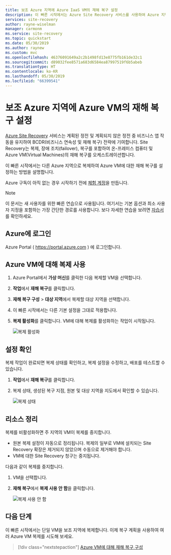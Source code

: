 ```yaml
---
title: 보조 Azure 지역에 Azure IaaS VM의 재해 복구 설정
description: 이 빠른 시작에서는 Azure Site Recovery 서비스를 사용하여 Azure 지역 간에 Azure IaaS VM 재해 복구를 수행하는 데 필요한 단계를 제공합니다.
services: site-recovery
author: rayne-wiselman
manager: carmonm
ms.service: site-recovery
ms.topic: quickstart
ms.date: 05/30/2019
ms.author: raynew
ms.custom: mvc
ms.openlocfilehash: 46376091649a2c2b1498fd13e8775fb161de32c1
ms.sourcegitcommit: d89032fee8571a683d6584ea87997519f6b5abeb
ms.translationtype: HT
ms.contentlocale: ko-KR
ms.lasthandoff: 05/30/2019
ms.locfileid: "66399541"
---
```

# <a name="set-up-disaster-recovery-to-a-secondary-azure-region-for-an-azure-vm"></a>보조 Azure 지역에 Azure VM의 재해 복구 설정        

[Azure Site Recovery](site-recovery-overview.md) 서비스는 계획된 정전 및 계획되지 않은 정전 중 비즈니스 앱 작동을 유지하여 BCDR(비즈니스 연속성 및 재해 복구) 전략에 기여합니다. Site Recovery는 복제, 장애 조치(failover), 복구를 포함하여 온-프레미스 컴퓨터 및 Azure VM(Virtual Machines)의 재해 복구를 오케스트레이션합니다.

이 빠른 시작에서는 다른 Azure 지역으로 복제하여 Azure VM에 대한 재해 복구를 설정하는 방법을 설명합니다.

Azure 구독이 아직 없는 경우 시작하기 전에 [체험 계정](https://azure.microsoft.com/free/?WT.mc_id=A261C142F)을 만듭니다.

> [!NOTE]
> 이 문서는 새 사용자를 위한 빠른 연습으로 사용됩니다. 여기서는 기본 옵션과 최소 사용자 지정을 포함하는 가장 간단한 경로를 사용합니다.  보다 자세한 연습을 보려면 [자습서](azure-to-azure-tutorial-enable-replication.md)를 확인하세요.

## <a name="log-in-to-azure"></a>Azure에 로그인

Azure Portal ( https://portal.azure.com ) 에 로그인합니다.

## <a name="enable-replication-for-the-azure-vm"></a>Azure VM에 대해 복제 사용

1. Azure Portal에서 **가상 머신**를 클릭한 다음 복제할 VM을 선택합니다.
2. **작업**에서 **재해 복구**를 클릭합니다.
3. **재해 복구 구성** > **대상 지역**에서 복제할 대상 지역을 선택합니다.
4. 이 빠른 시작에서는 다른 기본 설정을 그대로 적용합니다.
5. **복제 활성화**를 클릭합니다. VM에 대해 복제를 활성화하는 작업이 시작됩니다.

    ![복제 활성화](media/azure-to-azure-quickstart/enable-replication1.png)

## <a name="verify-settings"></a>설정 확인

복제 작업이 완료되면 복제 상태를 확인하고, 복제 설정을 수정하고, 배포를 테스트할 수 있습니다.

1. **작업**에서 **재해 복구**를 클릭합니다.
2. 복제 상태, 생성된 복구 지점, 원본 및 대상 지역을 지도에서 확인할 수 있습니다.

   ![복제 상태](media/azure-to-azure-quickstart/replication-status.png)

## <a name="clean-up-resources"></a>리소스 정리

복제를 비활성화하면 주 지역의 VM이 복제를 중지합니다.

- 원본 복제 설정이 자동으로 정리됩니다. 복제의 일부로 VM에 설치되는 Site Recovery 확장은 제거되지 않았으며 수동으로 제거해야 합니다. 
- VM에 대한 Site Recovery 청구는 중지됩니다.

다음과 같이 복제를 중지합니다.

1. VM을 선택합니다.
2. **재해 복구**에서 **복제 사용 안 함**을 클릭합니다.

   ![복제 사용 안 함](media/azure-to-azure-quickstart/disable2-replication.png)

## <a name="next-steps"></a>다음 단계

이 빠른 시작에서는 단일 VM을 보조 지역에 복제합니다. 이제 복구 계획을 사용하여 여러 Azure VM 복제를 시도해 보세요.

> [!div class="nextstepaction"]
> [Azure VM에 대해 재해 복구 구성](azure-to-azure-tutorial-enable-replication.md)
